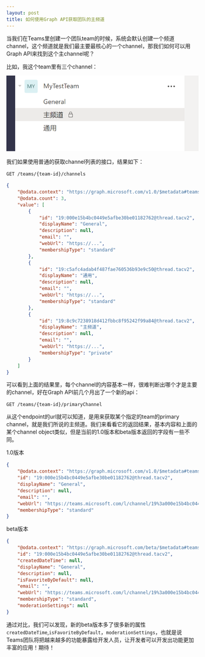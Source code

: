 ```yaml
---
layout: post
title: 如何使用Graph API获取团队的主频道
---
```


当我们在Teams里创建一个团队team的时候，系统会默认创建一个频道channel，这个频道就是我们最主要最核心的一个channel，那我们如何可以用Graph API来找到这个主channel呢？

比如，我这个team里有三个channel：

![TeamChannels](../images/post20201101/001.png)

我们如果使用普通的获取channel列表的接口，结果如下：
```
GET /teams/{team-id}/channels
```

```json
{
    "@odata.context": "https://graph.microsoft.com/v1.0/$metadata#teams('31420d16-c88f-49c4-8eef-9344dd057697')/channels",
    "@odata.count": 3,
    "value": [
        {
            "id": "19:000e15b4bc0449e5afbe30be01182762@thread.tacv2",
            "displayName": "General",
            "description": null,
            "email": "",
            "webUrl": "https://...",
            "membershipType": "standard"
        },
        {
            "id": "19:c5afc4adab4f487fae760536b93e9c50@thread.tacv2",
            "displayName": "通用",
            "description": null,
            "email": "",
            "webUrl": "https://...",
            "membershipType": "standard"
        },
        {
            "id": "19:8c9c7238918d412fbbc8f95242f99a84@thread.tacv2",
            "displayName": "主频道",
            "description": null,
            "email": "",
            "webUrl": "https://...",
            "membershipType": "private"
        }
    ]
}
```

可以看到上面的结果里，每个channel的内容基本一样，很难判断出哪个才是主要的channel，好在Graph API前几个月出了一个新的api：
```
GET /teams/{team-id}/primaryChannel
```

从这个endpoint的url就可以知道，是用来获取某个指定的team的primary channel，就是我们所说的主频道。我们来看看它的返回结果，基本内容和上面的某个channel object类似，但是当前的1.0版本和beta版本返回的字段有一些不同。

1.0版本
```json
{
    "@odata.context": "https://graph.microsoft.com/v1.0/$metadata#teams('31420d16-c88f-49c4-8eef-9344dd057697')/primaryChannel/$entity",
    "id": "19:000e15b4bc0449e5afbe30be01182762@thread.tacv2",
    "displayName": "General",
    "description": null,
    "email": "",
    "webUrl": "https://teams.microsoft.com/l/channel/19%3a000e15b4bc0449e5afbe30be01182762%40thread.tacv2/General?groupId=31420d16-c88f-49c4-8eef-9344dd057697&tenantId=53213f63-c1e6-4416-bdab-da54fcb7b4b7",
    "membershipType": "standard"
}
```

beta版本
```json
{
    "@odata.context": "https://graph.microsoft.com/beta/$metadata#teams('31420d16-c88f-49c4-8eef-9344dd057697')/primaryChannel/$entity",
    "id": "19:000e15b4bc0449e5afbe30be01182762@thread.tacv2",
    "createdDateTime": null,
    "displayName": "General",
    "description": null,
    "isFavoriteByDefault": null,
    "email": "",
    "webUrl": "https://teams.microsoft.com/l/channel/19%3a000e15b4bc0449e5afbe30be01182762%40thread.tacv2/General?groupId=31420d16-c88f-49c4-8eef-9344dd057697&tenantId=53213f63-c1e6-4416-bdab-da54fcb7b4b7",
    "membershipType": "standard",
    "moderationSettings": null
}
```

通过对比，我们可以发现，新的beta版本多了很多新的属性`createdDateTime`,`isFavoriteByDefault`，`moderationSettings`，也就是说Teams团队将把越来越多的功能暴露给开发人员，让开发者可以开发出功能更加丰富的应用！期待！
